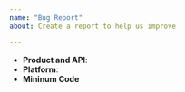 ```yaml
---
name: "Bug Report"
about: Create a report to help us improve

---
```


<!--
Thank you for reporting a possible bug in Alibaba Cloud C++ SDK

Please fill in as much of the template below as you can.

Product and API: the product and API you are working on when bug occurs
Platform: output of `uname -a` (UNIX), or version and 32 or 64-bit (Windows)


If possible, please provide code that demonstrates the problem, keeping it as
simple and free of external dependencies as you can.

If crash, please provide the stack trace.

If build error, please provide compiler infomation: compiler and version, etc
-->

* **Product and API**:
* **Platform**:
* **Mininum Code**

<!-- Please provide more details below this comment. -->
